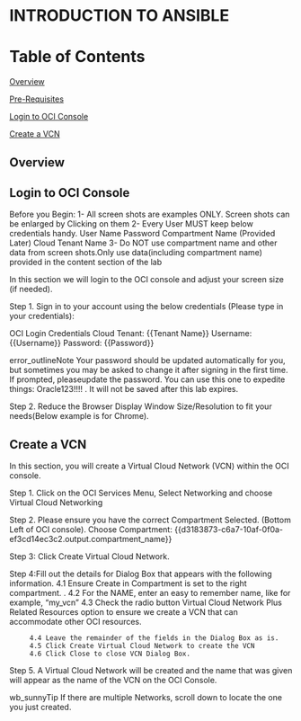 # INTRODUCTION TO ANSIBLE

# Table of Contents

[Overview](#overview)

[Pre-Requisites](#pre-requisites)

[Login to OCI Console](#login-to-oci-console)

[Create a VCN](#create-a-VCN)

## Overview

## Login to OCI Console

Before you Begin:
1- All screen shots are examples ONLY. Screen shots
can be enlarged by Clicking on them
2- Every User MUST keep below credentials handy.
User Name
Password
Compartment Name (Provided Later)
Cloud Tenant Name
3- Do NOT use compartment name and other data from 
screen shots.Only use  data(including compartment name) 
provided in the content section of the lab

In this section we will login to the OCI console and adjust your screen size (if needed).

Step 1. Sign in to your account using the below credentials 
            (Please type in your credentials):

OCI Login Credentials
Cloud Tenant: {{Tenant Name}}
Username: {{Username}}
Password: {{Password}}

error_outlineNote
Your password should be updated automatically for you, but sometimes  you may be asked to change it after signing in the first time. If prompted, pleaseupdate the password. You can use this one to expedite things: Oracle123!!!! . It will not be saved after this lab expires.

Step 2. Reduce the Browser Display Window Size/Resolution to fit your needs(Below example is for Chrome). 

## Create a VCN

In this section, you will create a Virtual Cloud Network (VCN) within the OCI console.

Step 1. Click on the OCI Services Menu, Select Networking and choose Virtual Cloud Networking

 

Step 2. Please ensure you have the correct Compartment Selected. (Bottom Left of OCI console). 
Choose Compartment: {{d3183873-c6a7-10af-0f0a-ef3cd14ec3c2.output.compartment_name}}



Step 3: Click Create Virtual Cloud Network. 

Step 4:Fill out the details for Dialog Box that appears with the following information.
         4.1 Ensure Create in Compartment is set to the right compartment. .
         4.2 For the NAME, enter an easy to remember name, like for example, “my_vcn”
         4.3 Check the radio button Virtual Cloud Network Plus Related Resources option to ensure we create a VCN that can accommodate other OCI resources.



         4.4 Leave the remainder of the fields in the Dialog Box as is.
         4.5 Click Create Virtual Cloud Network to create the VCN
         4.6 Click Close to close VCN Dialog Box.

Step 5. A Virtual Cloud Network will be created and the name that was given will appear as the name of the VCN on the OCI Console.

wb_sunnyTip
If there are multiple Networks, scroll down to locate the one you just created.

